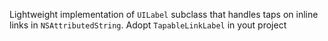 Lightweight implementation of `UILabel` subclass that handles taps on inline links in `NSAttributedString`. Adopt `TapableLinkLabel` in yout project